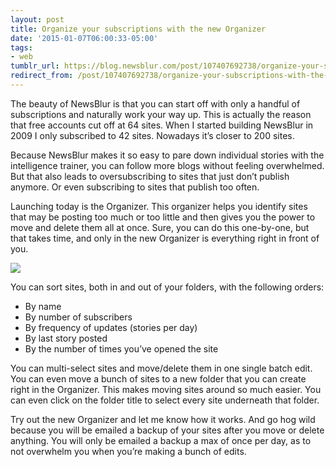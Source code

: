 ```yaml
---
layout: post
title: Organize your subscriptions with the new Organizer
date: '2015-01-07T06:00:33-05:00'
tags:
- web
tumblr_url: https://blog.newsblur.com/post/107407692738/organize-your-subscriptions-with-the-new-organizer
redirect_from: /post/107407692738/organize-your-subscriptions-with-the-new-organizer
---
```

The beauty of NewsBlur is that you can start off with only a handful of subscriptions and naturally work your way up. This is actually the reason that free accounts cut off at 64 sites. When I started building NewsBlur in 2009 I only subscribed to 42 sites. Nowadays it’s closer to 200 sites.

Because NewsBlur makes it so easy to pare down individual stories with the intelligence trainer, you can follow more blogs without feeling overwhelmed. But that also leads to oversubscribing to sites that just don’t publish anymore. Or even subscribing to sites that publish too often.

Launching today is the Organizer. This organizer helps you identify sites that may be posting too much or too little and then gives you the power to move and delete them all at once. Sure, you can do this one-by-one, but that takes time, and only in the new Organizer is everything right in front of you.

![](http://static.newsblur.com.s3.amazonaws.com/blog/organizer.png)

You can sort sites, both in and out of your folders, with the following orders:

- By name
- By number of subscribers
- By frequency of updates (stories per day)
- By last story posted
- By the number of times you’ve opened the site

You can multi-select sites and move/delete them in one single batch edit. You can even move a bunch of sites to a new folder that you can create right in the Organizer. This makes moving sites around so much easier. You can even click on the folder title to select every site underneath that folder.

Try out the new Organizer and let me know how it works. And go hog wild because you will be emailed a backup of your sites after you move or delete anything. You will only be emailed a backup a max of once per day, as to not overwhelm you when you’re making a bunch of edits.

